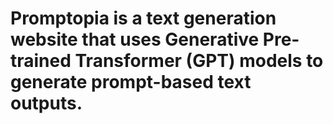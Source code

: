 # Promptopia is a text generation website that uses Generative Pre-trained Transformer (GPT) models to generate prompt-based text outputs.
